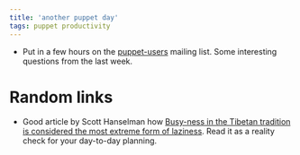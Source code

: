 ```yaml
---
title: 'another puppet day'
tags: puppet productivity
---
```


* Put in a few hours on the
  [puppet-users](https://groups.google.com/forum/#!forum/puppet-users) mailing
  list. Some interesting questions from the last week.

# Random links

* Good article by Scott Hanselman how [Busy-ness in the Tibetan tradition is considered the most extreme form of laziness](http://www.hanselman.com/blog/PersonalProductivityBusinessVsBusynessVsLaziness.aspx).  Read it as a reality check for your day-to-day planning.
